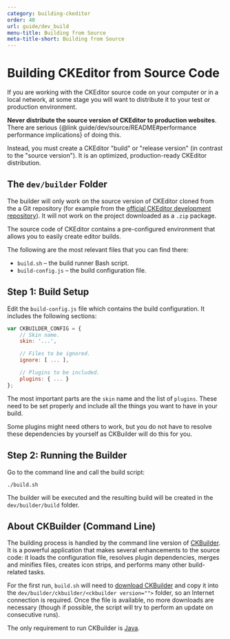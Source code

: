 ```yaml
---
category: building-ckeditor
order: 40
url: guide/dev_build
menu-title: Building from Source
meta-title-short: Building from Source
---
```

<!--
Copyright (c) 2003-2018, CKSource - Frederico Knabben. All rights reserved.
For licensing, see LICENSE.md.
-->

# Building CKEditor from Source Code

If you are working with the CKEditor source code on your computer or in a local network, at some stage you will want to distribute it to your test or production environment.

<info-box hint=""> <strong>Never distribute the source version of CKEditor to production websites</strong>. There are serious {@link guide/dev/source/README#performance performance implications} of doing this.
</info-box>

Instead, you must create a CKEditor "build" or "release version" (in contrast to the "source version"). It is an optimized, production-ready CKEditor distribution.

## The `dev/builder` Folder

<info-box info="">The builder will only work on the source version of CKEditor cloned from the a Git repository (for example from the <a href="https://github.com/ckeditor/ckeditor-dev">official CKEditor development repository</a>). It will not work on the project downloaded as a <code>.zip</code> package.</info-box>

The source code of CKEditor contains a pre-configured environment that allows you to easily create editor builds.

The following are the most relevant files that you can find there:

 * `build.sh` &ndash; the build runner Bash script.
 * `build-config.js` &ndash; the build configuration file.

## Step 1: Build Setup

Edit the `build-config.js` file which contains the build configuration. It includes the following sections:

``` js
var CKBUILDER_CONFIG = {
    // Skin name.
    skin: '...',

    // Files to be ignored.
    ignore: [ ... ],

    // Plugins to be included.
    plugins: { ... }
};
```

The most important parts are the `skin` name and the list of `plugins`. These need to be set properly and include all the things you want to have in your build.

Some plugins might need others to work, but you do not have to resolve these dependencies by yourself as CKBuilder will do this for you.

## Step 2: Running the Builder

Go to the command line and call the build script:

	./build.sh

The builder will be executed and the resulting build will be created in the `dev/builder/build` folder.

## About CKBuilder (Command Line)

The building process is handled by the command line version of [CKBuilder](https://ckeditor.com/cke4/builder). It is a powerful application that makes several enhancements to the source code: it loads the configuration file, resolves plugin dependencies, merges and minifies files, creates icon strips, and performs many other build-related tasks.

For the first run, `build.sh` will need to [download CKBuilder](http://download.cksource.com/CKBuilder/) and copy it into the `dev/builder/ckbuilder/<ckbuilder version="">` folder, so an Internet connection is required. Once the file is available, no more downloads are necessary (though if possible, the script will try to perform an update on consecutive runs).

The only requirement to run CKBuilder is [Java](http://www.java.com/en/download/).

